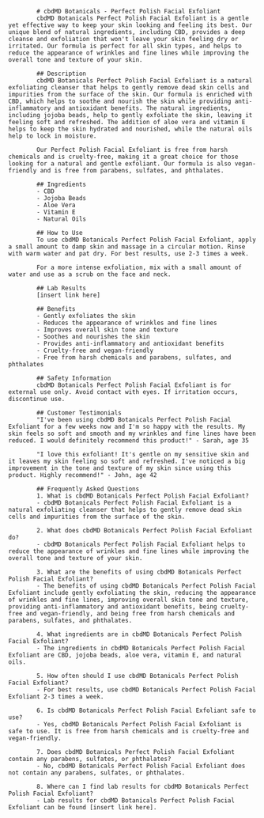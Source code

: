 
            # cbdMD Botanicals - Perfect Polish Facial Exfoliant
            cbdMD Botanicals Perfect Polish Facial Exfoliant is a gentle yet effective way to keep your skin looking and feeling its best. Our unique blend of natural ingredients, including CBD, provides a deep cleanse and exfoliation that won't leave your skin feeling dry or irritated. Our formula is perfect for all skin types, and helps to reduce the appearance of wrinkles and fine lines while improving the overall tone and texture of your skin.

            ## Description
            cbdMD Botanicals Perfect Polish Facial Exfoliant is a natural exfoliating cleanser that helps to gently remove dead skin cells and impurities from the surface of the skin. Our formula is enriched with CBD, which helps to soothe and nourish the skin while providing anti-inflammatory and antioxidant benefits. The natural ingredients, including jojoba beads, help to gently exfoliate the skin, leaving it feeling soft and refreshed. The addition of aloe vera and vitamin E helps to keep the skin hydrated and nourished, while the natural oils help to lock in moisture.

            Our Perfect Polish Facial Exfoliant is free from harsh chemicals and is cruelty-free, making it a great choice for those looking for a natural and gentle exfoliant. Our formula is also vegan-friendly and is free from parabens, sulfates, and phthalates.

            ## Ingredients
            - CBD
            - Jojoba Beads
            - Aloe Vera
            - Vitamin E
            - Natural Oils

            ## How to Use
            To use cbdMD Botanicals Perfect Polish Facial Exfoliant, apply a small amount to damp skin and massage in a circular motion. Rinse with warm water and pat dry. For best results, use 2-3 times a week.

            For a more intense exfoliation, mix with a small amount of water and use as a scrub on the face and neck.

            ## Lab Results
            [insert link here]

            ## Benefits
            - Gently exfoliates the skin
            - Reduces the appearance of wrinkles and fine lines
            - Improves overall skin tone and texture
            - Soothes and nourishes the skin
            - Provides anti-inflammatory and antioxidant benefits
            - Cruelty-free and vegan-friendly
            - Free from harsh chemicals and parabens, sulfates, and phthalates

            ## Safety Information
            cbdMD Botanicals Perfect Polish Facial Exfoliant is for external use only. Avoid contact with eyes. If irritation occurs, discontinue use.

            ## Customer Testimonials
            "I've been using cbdMD Botanicals Perfect Polish Facial Exfoliant for a few weeks now and I'm so happy with the results. My skin feels so soft and smooth and my wrinkles and fine lines have been reduced. I would definitely recommend this product!" - Sarah, age 35

            "I love this exfoliant! It's gentle on my sensitive skin and it leaves my skin feeling so soft and refreshed. I've noticed a big improvement in the tone and texture of my skin since using this product. Highly recommend!" - John, age 42

            ## Frequently Asked Questions
            1. What is cbdMD Botanicals Perfect Polish Facial Exfoliant?
            - cbdMD Botanicals Perfect Polish Facial Exfoliant is a natural exfoliating cleanser that helps to gently remove dead skin cells and impurities from the surface of the skin.

            2. What does cbdMD Botanicals Perfect Polish Facial Exfoliant do?
            - cbdMD Botanicals Perfect Polish Facial Exfoliant helps to reduce the appearance of wrinkles and fine lines while improving the overall tone and texture of your skin.

            3. What are the benefits of using cbdMD Botanicals Perfect Polish Facial Exfoliant?
            - The benefits of using cbdMD Botanicals Perfect Polish Facial Exfoliant include gently exfoliating the skin, reducing the appearance of wrinkles and fine lines, improving overall skin tone and texture, providing anti-inflammatory and antioxidant benefits, being cruelty-free and vegan-friendly, and being free from harsh chemicals and parabens, sulfates, and phthalates.

            4. What ingredients are in cbdMD Botanicals Perfect Polish Facial Exfoliant?
            - The ingredients in cbdMD Botanicals Perfect Polish Facial Exfoliant are CBD, jojoba beads, aloe vera, vitamin E, and natural oils.

            5. How often should I use cbdMD Botanicals Perfect Polish Facial Exfoliant?
            - For best results, use cbdMD Botanicals Perfect Polish Facial Exfoliant 2-3 times a week.

            6. Is cbdMD Botanicals Perfect Polish Facial Exfoliant safe to use?
            - Yes, cbdMD Botanicals Perfect Polish Facial Exfoliant is safe to use. It is free from harsh chemicals and is cruelty-free and vegan-friendly.

            7. Does cbdMD Botanicals Perfect Polish Facial Exfoliant contain any parabens, sulfates, or phthalates?
            - No, cbdMD Botanicals Perfect Polish Facial Exfoliant does not contain any parabens, sulfates, or phthalates.

            8. Where can I find lab results for cbdMD Botanicals Perfect Polish Facial Exfoliant?
            - Lab results for cbdMD Botanicals Perfect Polish Facial Exfoliant can be found [insert link here].